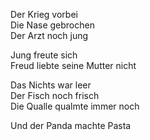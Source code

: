 Der Krieg vorbei  
Die Nase gebrochen  
Der Arzt noch jung

Jung freute sich  
Freud liebte seine Mutter nicht

Das Nichts war leer  
Der Fisch noch frisch  
Die Qualle qualmte immer noch

Und der Panda machte Pasta
